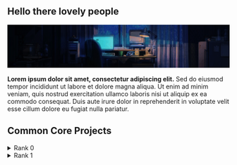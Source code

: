 ###

## Hello there lovely people

<p align="center">
   <img src="https://github.com/hen-lima/hen-lima/blob/main/banner.gif"/> 
  
   
  **Lorem ipsum dolor sit amet, consectetur adipiscing elit.** Sed do eiusmod tempor incididunt ut labore et dolore magna aliqua. Ut enim ad minim veniam, quis nostrud exercitation ullamco laboris nisi ut aliquip ex ea commodo consequat. Duis aute irure dolor in reprehenderit in voluptate velit esse cillum dolore eu fugiat nulla pariatur.
  

## Common Core Projects


<details>
  <summary>Rank 0</summary>
   
  - [Libft](https://github.com/yourusername/project1) : my own C library
</details>

<details>
  <summary>Rank 1</summary>
   
  - [ft_printf](https://github.com/yourusername/project2) : pretty much a printf, minus the flags
  - [get_next_line](https://github.com/yourusername/project2) : should be called something else
  - [Born2beroot](https://github.com/yourusername/project2) : virtual machine; no codes here, only the project description 
</details>  
